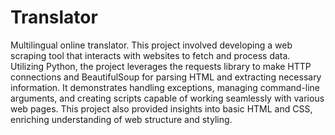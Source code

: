 # Translator
Multilingual online translator.
This project involved developing a web scraping tool that interacts with websites to fetch and process data. Utilizing Python, the project leverages the requests library to make HTTP connections and BeautifulSoup for parsing HTML and extracting necessary information. It demonstrates handling exceptions, managing command-line arguments, and creating scripts capable of working seamlessly with various web pages. This project also provided insights into basic HTML and CSS, enriching understanding of web structure and styling.
